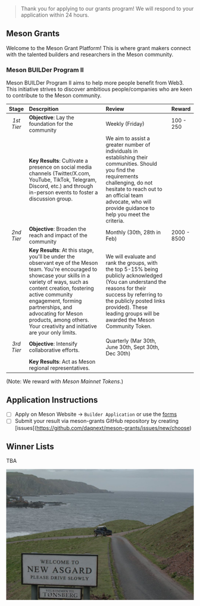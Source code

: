 > Thank you for applying to our grants program! We will respond to your application within 24 hours.

## Meson Grants

Welcome to the Meson Grant Platform! This is where grant makers connect with the talented builders and researchers in the Meson community.

### Meson BUILDer Program II

Meson BUILDer Program II aims to help more people benefit from Web3.
This initiative strives to discover ambitious people/companies who are keen to contribute to the Meson community.

| **Stage**  | **Descrpition**                                                                                                                                                                                                                                                                                                                                   | **Review**                                                                                                                                                                                                                                                  | **Reward**  | 
|:----------:|:--------------------------------------------------------------------------------------------------------------------------------------------------------------------------------------------------------------------------------------------------------------------------------------------------------------------------------------------------|:------------------------------------------------------------------------------------------------------------------------------------------------------------------------------------------------------------------------------------------------------------|:------------|
| *1st Tier* | **Objective**: Lay the foundation for the community                                                                                                                                                                                                                                                                                               | Weekly (Friday)                                                                                                                                                                                                                                             | 100 - 250   |
|            | **Key Results**: Cultivate a presence on social media channels (Twitter/X.com, YouTube, TikTok, Telegram, Discord, etc.) and through in-person events to foster a discussion group.                                                                                                                                                               | We aim to assist a greater number of individuals in establishing their communities. Should you find the requirements challenging, do not hesitate to reach out to an official team advocate, who will provide guidance to help you meet the criteria.       |             |
| *2nd Tier* | **Objective**: Broaden the reach and impact of the community                                                                                                                                                                                                                                                                                      | Monthly (30th, 28th in Feb)                                                                                                                                                                                                                                 | 2000 - 8500 |
|            | **Key Results**: At this stage, you'll be under the observant eye of the Meson team. You're encouraged to showcase your skills in a variety of ways, such as content creation, fostering active community engagement, forming partnerships, and advocating for Meson products, among others. Your creativity and initiative are your only limits. | We will evaluate and rank the groups, with the top 5-15% being publicly acknowledged (You can understand the reasons for their success by referring to the publicly posted links provided). These leading groups will be awarded the Meson Community Token. |             |
| *3rd Tier* | **Objective**: Intensify collaborative efforts.                                                                                                                                                                                                                                                                                                   | Quarterly (Mar 30th, June 30th, Sept 30th, Dec 30th)                                                                                                                                                                                                        |             |
|            | **Key Results**: Act as Meson regional representatives.                                                                                                                                                                                                                                                                                           |                                                                                                                                                                                                                                                             |             |

(Note: We reward with *Meson Mainnet Tokens*.)

## Application Instructions
- [ ] Apply on Meson Website -> `Builder Application` or use the [forms](https://t.co/ZGh5KXofiq)
- [ ] Submit your result via meson-grants GitHub repository by creating [issues[(https://github.com/daqnext/meson-grants/issues/new/choose)

## Winner Lists
TBA

![Image](./assets/new-asgard.jpg)
